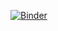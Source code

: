 [![Binder](https://mybinder.org/badge_logo.svg)](https://mybinder.org/v2/gh/eduardgruy/dp-covid-analyza/HEAD)